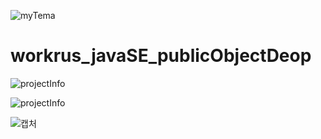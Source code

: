 ![myTema](https://user-images.githubusercontent.com/54846678/89571702-168e2e00-d863-11ea-9d8e-5d91fb980f26.gif)


# workrus_javaSE_publicObjectDeop
![projectInfo](https://user-images.githubusercontent.com/54846678/89749455-bfa68400-db02-11ea-8e48-4b362391d746.png)

![projectInfo](https://user-images.githubusercontent.com/54846678/89749455-bfa68400-db02-11ea-8e48-4b362391d746.png)

![캡처](https://user-images.githubusercontent.com/54846678/89748869-6178a180-db00-11ea-8f0b-6956039b8eaa.JPG)
